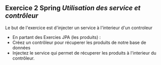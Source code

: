 ## Exercice 2 Spring ***Utilisation des service et contrôleur***

Le but de l'exercice est d'injecter un service à l'interieur d'un controleur

- En partant des Exercies JPA (les produits) :
 - Créez un contrôleur pour récuperer les produits de notre base de données
 - Injectez le service qui permet de récuperer les produits à l'interieur du contrôleur.
